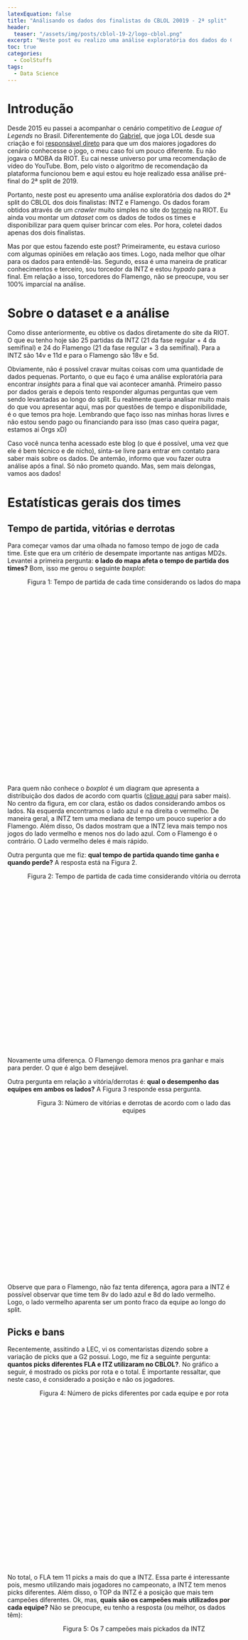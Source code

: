 ```yaml
---
latexEquation: false
title: "Análisando os dados dos finalistas do CBLOL 20019 - 2ª split"
header:
  teaser: "/assets/img/posts/cblol-19-2/logo-cblol.png"
excerpt: "Neste post eu realizo uma análise exploratória dos dados do CBLOL 2019 - 2ª Split"
toc: true
categories:
  - CoolStuffs
tags:
  - Data Science
---
```


# Introdução
Desde 2015 eu passei a acompanhar o cenário competitivo de _League of Legends_ no Brasil. Diferentemente do [Gabriel](http://computacaointeligente.com.br/sobre/), que joga LOL desde sua criação e foi [responsável direto](https://www.youtube.com/watch?v=f18hyf2UqSQ) para que um dos maiores jogadores do cenário conhecesse o jogo, o  meu caso foi um pouco diferente. Eu não jogava o MOBA da RIOT. Eu cai nesse universo por uma recomendação de vídeo do YouTube. Bom, pelo visto o algoritmo de recomendação da plataforma funcionou bem e aqui estou eu hoje realizado essa análise pré-final do 2ª split de 2019.

Portanto, neste post eu apresento uma análise exploratória dos dados do 2ª split do CBLOL dos dois finalistas: INTZ e Flamengo. Os dados foram obtidos através de um _crawler_ muito simples no site do [torneio](https://br.lolesports.com/agenda/cblol-2019-etapa-2) na RIOT. Eu ainda vou montar um _dataset_ com os dados de todos os times e disponibilizar para quem quiser brincar com eles. Por hora, coletei dados apenas dos dois finalistas.

Mas por que estou fazendo este post? Primeiramente, eu estava curioso com algumas opiniões em relação aos times. Logo, nada melhor que olhar para os dados para entendê-las. Segundo, essa é uma maneira de praticar conhecimentos e terceiro, sou torcedor da INTZ e estou _hypado_ para a final. Em relação a isso, torcedores do Flamengo, não se preocupe, vou ser 100% imparcial na análise.

# Sobre o dataset e a análise
Como disse anteriormente, eu obtive os dados diretamente do site da RIOT. O que eu tenho hoje são 25 partidas da INTZ (21 da fase regular + 4 da semifinal) e 24 do Flamengo (21 da fase regular + 3 da semifinal). Para a INTZ são 14v e 11d e para o Flamengo são 18v e 5d.

Obviamente, não é possível cravar muitas coisas com uma quantidade de dados pequenas. Portanto, o que eu faço é uma análise exploratória para encontrar _insights_ para a final que vai acontecer amanhã. Primeiro passo por dados gerais e depois tento responder algumas perguntas que vem sendo levantadas ao longo do split. Eu realmente queria analisar muito mais do que vou apresentar aqui, mas por questões de tempo e disponibilidade, é o que temos pra hoje. Lembrando que faço isso nas minhas horas livres e não estou sendo pago ou financiando para isso (mas caso queira pagar, estamos ai Orgs xD)

Caso você nunca tenha acessado este blog (o que é possível, uma vez que ele é bem técnico e de nicho), sinta-se livre para entrar em contato para saber mais sobre os dados. De antemão, informo que vou fazer outra análise após a final. Só não prometo quando. Mas, sem mais delongas, vamos aos dados!

# Estatísticas gerais dos times
## Tempo de partida, vitórias e derrotas
Para começar vamos dar uma olhada no famoso tempo de jogo de cada time. Este que era um critério de desempate importante nas antigas MD2s. Levantei a primeira pergunta: **o lado do mapa afeta o tempo de partida dos times?** Bom, isso me gerou o seguinte _boxplot_:

<figure style="width: 490px; height: 450px;" class="align-center">
  
  <img src="{{ site.url }}{{ site.baseurl }}/assets/img/posts/cblol-19-2/time_per_side.png" alt="">

  <figcaption style="text-align: center;">
    Figura 1: Tempo de partida de cada time considerando os lados do mapa
  </figcaption>

</figure>


Para quem não conhece o _boxplot_ é um diagram que apresenta a distribuição dos dados de acordo com quartis ([clique aqui](https://operdata.com.br/blog/como-interpretar-um-boxplot/) para saber mais). No centro da figura, em cor clara, estão os dados considerando ambos os lados. Na esquerda encontramos o lado azul e na direita o vermelho. De maneira geral, a INTZ tem uma mediana de tempo um pouco superior a do Flamengo. Além disso, Os dados mostram que a INTZ leva mais tempo nos jogos do lado vermelho e menos nos do lado azul. Com o Flamengo é o contrário. O Lado vermelho deles é mais rápido.

Outra pergunta que me fiz: **qual tempo de partida quando time ganha e quando perde?** A resposta está na Figura 2.

<figure style="width: 490px; height: 400px;" class="align-center">
  
  <img src="{{ site.url }}{{ site.baseurl }}/assets/img/posts/cblol-19-2/time_per_victory.png" alt="">

  <figcaption style="text-align: center;">
    Figura 2: Tempo de partida de cada time considerando vitória ou derrota
  </figcaption>

</figure>

Novamente uma diferença. O Flamengo demora menos pra ganhar e mais para perder. O que é algo bem desejável.

Outra pergunta em relação a vitória/derrotas é: **qual o desempenho das equipes em ambos os lados?** A Figura 3 responde essa pergunta.

<figure style="width: 490px; height: 400px;" class="align-center">
  
  <img src="{{ site.url }}{{ site.baseurl }}/assets/img/posts/cblol-19-2/win_lose_per_side.png" alt="">

  <figcaption style="text-align: center;">
    Figura 3: Número de vitórias e derrotas de acordo com o lado das equipes
  </figcaption>

</figure>

Observe que para o Flamengo, não faz tenta diferença, agora para a INTZ é possível observar que time tem 8v do lado azul e 8d do lado vermelho. Logo, o lado vermelho aparenta ser um ponto fraco da equipe ao longo do split.

## Picks e bans

Recentemente, assitindo a LEC, vi os comentaristas dizendo sobre a variação de picks que a G2 possui. Logo, me fiz a seguinte pergunta: **quantos picks diferentes FLA e ITZ utilizaram no CBLOL?**. No gráfico a seguir, é mostrado os picks por rota e o total. É importante ressaltar, que neste caso, é considerado a posição e não os jogadores.


<figure style="width: 490px; height: 400px;" class="align-center">
  
  <img src="{{ site.url }}{{ site.baseurl }}/assets/img/posts/cblol-19-2/champs_variation.png" alt="">

  <figcaption style="text-align: center;">
    Figura 4: Número de picks diferentes por cada equipe e por rota
  </figcaption>

</figure>

No total, o FLA tem 11 picks a mais do que a INTZ. Essa parte é interessante pois, mesmo utilizando mais jogadores no campeonato, a INTZ tem menos picks diferentes. Além disso, o TOP da INTZ é a posição que mais tem campeões diferentes. Ok, mas, **quais são os campeões mais utilizados por cada equipe?** Não se preocupe, eu tenho a resposta (ou melhor, os dados têm):

<figure style="width: 490px; height: 410px;" class="align-center">
  
  <img src="{{ site.url }}{{ site.baseurl }}/assets/img/posts/cblol-19-2/most_common_champs_itz.png" alt="">

  <figcaption style="text-align: center;">
    Figura 5: Os 7 campeões mais pickados da INTZ
  </figcaption>

</figure>

<figure style="width: 490px; height: 400px;" class="align-center">
  
  <img src="{{ site.url }}{{ site.baseurl }}/assets/img/posts/cblol-19-2/most_common_champs_fla.png" alt="">

  <figcaption style="text-align: center;">
    Figura 6: Os 7 campeões mais pickados do FLA
  </figcaption>

</figure>

Do lado da INTZ, destaca-se o famoso Gragas do Shini e o Aatrox, que aparece tanto no top quanto no mid. Já do lado do FLA, o TK é o campeão mais frequente. E sobre os bans? Você já se perguntou **quais são os mais frequentes?** Eu já!

<figure style="width: 490px; height: 400px;" class="align-center">
  
  <img src="{{ site.url }}{{ site.baseurl }}/assets/img/posts/cblol-19-2/most_ban_champs_itz.png" alt="">

  <figcaption style="text-align: center;">
    Figura 8: Os 7 campeões mais banidos pela INTZ
  </figcaption>

</figure>

<figure style="width: 490px; height: 400px;" class="align-center">
  
  <img src="{{ site.url }}{{ site.baseurl }}/assets/img/posts/cblol-19-2/most_ban_champs_fla.png" alt="">

  <figcaption style="text-align: center;">
    Figura 9: Os 7 campeões mais banidos pelo FLA
  </figcaption>

</figure>

Aparentemente, a INTZ não gosta de jogar contra Sejuani (PEGA SEJUANI SHRIMP!) e o FLA contra o Sylas. Menção honronsa para o FLA banindo o famoso "Yasuo do outro time" 6 vezes. Não estão errados, eu também odeio Yasuo (do meu time).

Para finalizar o assunto picks e bans, outra pergunta levantada foi: **quais os campeões mais pickados por cada jogador?** Veja a seguir:


<figure style="width: 490px; height: 400px;" class="align-center">
  
  <img src="{{ site.url }}{{ site.baseurl }}/assets/img/posts/cblol-19-2/most_pick_champ_by_player_itz.png" alt="">

  <figcaption style="text-align: center;">
    Figura 10: Campeões prediletos de cada jogador da INTZ
  </figcaption>

</figure>

<figure style="width: 490px; height: 400px;" class="align-center">
  
  <img src="{{ site.url }}{{ site.baseurl }}/assets/img/posts/cblol-19-2/most_pick_champ_by_player_fla.png" alt="">

  <figcaption style="text-align: center;">
    Figura 11: Campeões prediletos de cada jogador do FLA
  </figcaption>

</figure>

Olha que interessante, o campeão mais jogado do Shrimp é a Sejuani, a mais banida pela INTZ. Será que ela passa na final? Além disso, Luci pickou TK 10 vezes, maior número dentro os 10 players. Neste ponto, eu não inclui Aoshi, Mills e o Flanalista (Reven), pois eles fizeram poucos jogos. 

## Controle de objetivos
Para tentar identificar como foi o controle de objetivos de cada equipe ao longo dos jogos, levantei os dados em relação a barões, dragões, arautos, inibidores e torres e cada equipe:

|          | INTZ  |       |   | FLA   |       |
|----------|-------|-------|---|-------|-------|
| Objetivo | Total | Média |   | Total | Média |
| Barão    | 19    | 0.76  |   | 24    | 1.00  |
| Dragão   | 39    | 1.56  |   | 62    | 2.58  |
| Arauto   | 16    | 0.64  |   | 13    | 0.54  |
| Torre    | 165   | 6.60  |   | 207   | 8.62  |
| Inibidor | 34    | 1.36  |   | 36    | 1.50  |

Observe que o único objetivo que o FLA não leva vantagem é no arauto. Aliás, este indicativo e o número de dragões, apontam para o que todos dizem: o Flamengo joga para o bot. Além disso, eu me perguntei: **o lado do mapa afeta a equipe na consquista de barão, dragão e arauto?**.  Com isso, eu gerei o as porcentagens de cada monstro em cada lado do mapa:


<figure style="width: 490px; height: 400px;" class="align-center">
  
  <img src="{{ site.url }}{{ site.baseurl }}/assets/img/posts/cblol-19-2/objective_per_side.png" alt="">

  <figcaption style="text-align: center;">
    Figura 12: Porcentagem dos monstros épicos em cada lado do mapa para cada equipe
  </figcaption>

</figure>
O dados apontam que o FLA consegue controlar melhor os objetivos do lado azul. Se justarmos essa informação com de que a INTZ perdeu 8 das 11 partidas do lado vermelho. Acredito que isso indica o lado que o FLA vai priorizar na final.

Para finalizar essa parte, sempre ouço dos jogadores da INTZ que eles são resilientes dentro do jogo. Bom, é difícil medir isso, mas tentado se aproximar de algo assim e com os dados que possuo, me fiz duas perguntas: **quantas vezes o time perdeu o primeiro barão e venceu o jogo?** e **quantas vezes o time perdeu o primeiro inibidor e venceu o jogo?** Encontrei esses númeroas para ambas as equipes. Incluir também o número de vitórias quando o  oposto ocorre.

|                     | INTZ |    |   | FLA |   |
|---------------------|------|----|---|-----|---|
| Situação            | V    | D  |   | V   | D |
| Pegou o 1ª barão    | 12   | 1  |   | 18  | 2 |
| Perdeu o 1ª barão   | 2    | 10 |   | 1   | 3 |
| Pegou o 1ª inibidor | 14   | 2  |   | 18  | 2 |
| Perdeu o 1ª inibdor | 0    | 9  |   | 1   | 3 |

Observe que pegar o 1ª barão ou o 1ª inibidor é impacta muito no resultado de vitórias. Quando as equipes conseguem, elas tendem a vencer e quando não, tendem a perder. Obviamente, isso era esperado. No entanto, com esses dados, não possível encontrar uma resiliência em relação a INTZ. Temos que ter mais informações em relação a isso.

# Estatísticas relacionadas aos jogadores
Nessa segunda parte, quero analisar algumas características em relação aos jogadores. Eu tenho _N_ perguntas em relação a isso, mas infelizmente não tenho tempo para analisar todas elas. Vou fazer isso com os dados da final nas próximas semanas. Por hora, vou verificar o impacto geral dos jogadores dentro do jogo, se o Envy realmente foi outro jogador na semi-final e o famoso brTT x MicaO.

Para começar, vamos analizar o gráfico de todos os jogadores em relação ao ouro conquistado e o dano total causado na partida. Os valores apresentados são as médias obtidas ao longo do split.

<figure style="width: 490px; height: 400px;" class="align-center">
  
  <img src="{{ site.url }}{{ site.baseurl }}/assets/img/posts/cblol-19-2/gold_per_total_damage.png" alt="">

  <figcaption style="text-align: center;">
    Figura 13: Scatter plot do ouro conquistado pelo total de dano causado pelos jogadores ao longo do split.
  </figcaption>

</figure>

Como esperado temos os suportes no canto inferior esquerdo, ou seja, eles quase não tem acesso a recurso e contribui pouco para dano na partida. No canto superior direito, estão os atiradores. Muito recurso e muito dano. Um pouco abaixo, os _solo laners_ e na sequência os _junglers_. Esre gráfico, mostra que no dano geral, as equipes são parecidas na distribuição de recurso. Porém, no dano diretamente ligado a campeões, o panorama muda sutilmente:


<figure style="width: 490px; height: 400px;" class="align-center">
  
  <img src="{{ site.url }}{{ site.baseurl }}/assets/img/posts/cblol-19-2/gold_per_total_damage_to_champ.png" alt="">

  <figcaption style="text-align: center;">
    Figura 14: Scatter plot do ouro conquistado pelo total de dano causado a campeões pelos jogadores ao longo do split.
  </figcaption>

</figure>

Podemos observar que no dano causado diretamente a campeões, Micao se destaca entre os jogadores. Ele recebe um pouco menos de recurso do que o brTT e consegue causar mais dano. Do lado do FLA o mesmo acontece com o Robo, porém, ele recebe ainda menos recurso do que os atiradores. Esse gráfico mostra que ambas as equipes colocaram bastante recurso em suas respectivas _bot lanes_, o que vai ao encontro com os números da tabela que mostra a % de ouro, dano total e dano a campeões de cada jogador:

| Jogador     | % ouro | % dano total | % dano a campeões |
|-------------|--------|--------------|-------------------|
| ITZ Tay     | 21.20  | 22.61        | 21.11             |
| ITZ Shini   | 19.28  | 22.37        | 17.03             |
| ITZ Envy    | 21.54  | 24.39        | 21.46             |
| ITZ micaO   | 23.59  | 26.36        | 28.79             |
| ITZ RedBert | 14.36  | 4.25         | 11.58             |
|             |        |              |                   |
| FLA Robo    | 21.33  | 23.88        | 25.04             |
| FLA Shrimp  | 19.64  | 21.64        | 17.38             |
| FLA Goku    | 21.08  | 22.62        | 21.75             |
| FLA brTT    | 23.75  | 27.55        | 23.44             |
| FLA Luci    | 14.17  | 4.28         | 12.36             |


Observe que no dano total, ambos os atiradores são os líderes de dano do do time. Porém, no dano causado diretamente a campeões, o Micao aumenta sua % e brTT cai cerca de 4%, deixando a liderança do seu time para o Robo. Nessa linha, eu investiguei alguns números diretamente relacionados aos atiradores. A gente ouve muita discursão em rede social sobre isso. Portanto, vamos deixar que os números falem. 

## Análise dos atiradores
Primeiramente, eu cálculei a razão de dano _vs_ ouro recebido para cada jogador. Neste caso, quanto maior melhor. Isso significa que você está convertendo o ouro que você recebe em dano. Para dano em campeões a razão do Micao é 1.18 e a do brTT é 1.07. Já para dano total, a razão é 14.34 para Micao e 14.41 para brTT. Portanto, ambos os números são próximos, mas Micao leva vantagem no dano a campeões e brTT no dano total. Isso mostra que Micao não fica tão posicionado assim nas TFs xD.

Agora, vamos comparar os números deles no ao longo do tempo de jogo. Esses números estão divididos de 0 a 10 min, de 10 a 20 min e no geral. Todos os dados são médios e considera apenas as partidas que eles participaram (obviamente).


|           | 0-10   |      |        |   | 10-20  |      |        |   | Geral |       |        |
|-----------|--------|------|--------|---|--------|------|--------|---|-------|-------|--------|
|           | Ouro   | Creep | XP     |   | Ouro   | Creep | XP     |   | KDA   | Visão | Ouro   |
| ITZ micaO | 296.04 | 8.13 | 325.02 |   | 435.13 | 9.98 | 459.91 |   | 6.10  | 41.66 | 13.89k |
| FLA brTT  | 296.92 | 8.41 | 325.83 |   | 453.70 | 9.69 | 472.29 |   | 4.89  | 30.41 | 14.13k |


No _early game_ os números são bem parecidos, o que mostra que ambos tem uma fase de rotas sólida. No _mid game_ brTT leva vantagem no ouro e na XP, mas perde no CS. Achei esse resultado estranho, e busquei explicação. Ao analisar a quantidade de monstros neutros que cada atirador pega na sua própria _jungle_ achei uma explicação justa. Ao longo do jogo a média do brTT é 18.04 monstros farmados na própria _jungle_, enquanto micão é 15.83. Logo, o FLA da um poquinho mais de recurso para o brTT nesse sentido. No geral, o KDA do Micao é melhor e no ouro brTT continua com acesso a mais recurso. Por fim, entra um dado que colabora com os analistas ao chamar Micao de ADC _utility_. Micao tem mais de 10 pontos de visão a mais do que brTT.

Traçando uma conclusão em relação a todos esses dados dos atiradores, é possível perceber que ambos são bem parecidos de acordo com os dados obtidos. Porém, Micao tem a vatangem de converter mais dano a campeões com menos ouro, refletindo no seu KDA, e de contribuir muito mais com visão do que o brTT. Por outro lado, brTT é o carregador do time dele quando o assunto é dano total e está sempre com farm, ouro e XP a frente. No fim das contas, ambos os times estão bem servidos de atiradores.

## A performance do Envy melhorou na semi-final?
Para finalizar esse post e essa análise, gostaria de analisar essa pergunta. Todos falam: o "Envy só joga nos _playoffs_" ou "Envy carregou a INTZ na semifinal" etc. Bom, vamos aos dados. Para analisar essa pergunta, primeiramente eu plotei o _scatter_ plot do jogador ao longo das partidas do split. A sequência de gráficos abaixo descrevem o dano causado a campeões ao longo do split, o total de dano convertido e o ouro recebido. Cada bolinha é um jogo na ordem cronológica. As últimas 4, representam a semifinal contra a KBM. A ideia é verificar se ele saiu do padrão na semifinal.

<figure style="width: 490px; height: 400px;" class="align-center">
  
  <img src="{{ site.url }}{{ site.baseurl }}/assets/img/posts/cblol-19-2/envy_damage_champs_weeks.png" alt="">

  <figcaption style="text-align: center;">
    Figura 15: Scatter plot do dano que Envy causou a campeões ao longo do split.
  </figcaption>

</figure>

<figure style="width: 490px; height: 400px;" class="align-center">
  
  <img src="{{ site.url }}{{ site.baseurl }}/assets/img/posts/cblol-19-2/envy_damage_weeks.png" alt="">

  <figcaption style="text-align: center;">
    Figura 16: Scatter plot do dano total que Envy longo do split.
  </figcaption>

</figure>


<figure style="width: 490px; height: 400px;" class="align-center">
  
  <img src="{{ site.url }}{{ site.baseurl }}/assets/img/posts/cblol-19-2/envy_gold_weeks.png" alt="">

  <figcaption style="text-align: center;">
    Figura 17: Scatter plot do ouro conquistado por Envy do split.
  </figcaption>

</figure>

Como podemos observar a partir desses dados, o desempenho dele parece estar dentro do padrão que ele exerceu ao longo do split. Assim como fiz para os atiradores, gerei a razão de dando _vs_ ouro para o Envy da fase regular e do da semifinal. Para dano causado a campeões, o valor da fase regular foi de 0.98 e do da semifinal 0.88. Já para o dano total, 14.70 e 13.59. Esses números mostram que durante a fase regular ele conseguiu uma razão melhor do que do da semifinal. Por outro lado, o KDA dele subiu de 3.97 para 10, o que pode causar uma impressão de que a melhora foi absurda.

Por fim, calculei as % de ouro, dano total e dano a campeões em relação a equipe. Esses dados mostram que ele contribuiu um pouco mais nos danos, mas também teve mais acesso a recurso.

| Jogador      | % ouro | % dano total | % dano a campeões |
|--------------|--------|--------------|-------------------|
| Fase regular | 21.28  | 23.96        | 21.08             |
| Semifinal    | 22.60  | 25.99        | 22.75             |


Portanto, os dados mostram que Envy melhorou um pouco, mas que ele tambpem teve performances similares na fase regular. Você pode até dizer que ele melhorou a sua _gameplay_, porém não foi um desempenho completamente absudo como muitos dizem. Por outro lado, isso também mostra que o desempenho dele ao longo do split não foi tão baixo como muitos também disse. 


# Considerações finais
Primeiramente, gostaria de agradecer você que chegou até aqui! Foi divertido e trabalhoso fazer essa análise. Eu gostaria de ter checar muito mais coisas, como Shini x Shrimp, Tay x Robo, Goku x Envy, mas não tive tempo. Vai ficar para os dados da final.

Como um resultado geral, podemos dizer que, novamente o FLA vem como favorito para essa final. Mas, como na primeira, existem diversos outros fatores que não são expostos nestes números, por exemplo, o psicológico, que foi muito comentado. De qualquer forma, espero que seja uma ótima final e que o time vencedor nos respresente bem lá fora! 

Caso você encontre algum problema, tenha alguma sugestão ou por qualquer outro motivo, sinta-se livre para entrar em contato! Até a próxima.
